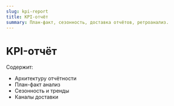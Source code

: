 ```yaml
---
slug: kpi-report
title: KPI-отчёт
summary: План-факт, сезонность, доставка отчётов, ретроанализ.
---
```


# KPI-отчёт

Содержит:

- Архитектуру отчётности
- План-факт анализ
- Сезонность и тренды
- Каналы доставки
